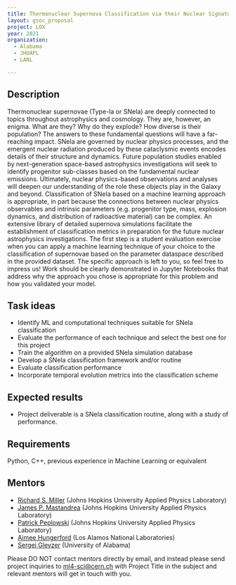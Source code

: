 ```yaml
---
title: Thermonuclear Supernova Classification via their Nuclear Signatures 
layout: gsoc_proposal
project: LOX
year: 2021
organization:
  - Alabama
  - JHUAPL
  - LANL

---
```


## Description

Thermonuclear supernovae (Type-Ia or SNeIa) are deeply connected to topics throughout astrophysics and cosmology. They are, however, an enigma. What are they? Why do they explode? How diverse is their population? The answers to these fundamental questions will have a far-reaching impact. SNeIa are governed by nuclear physics processes, and the emergent nuclear radiation produced by these cataclysmic events encodes details of their structure and dynamics. Future population studies enabled by next-generation space-based astrophysics investigations will seek to identify progenitor sub-classes based on the fundamental nuclear emissions. Ultimately, nuclear physics-based observations and analyses will deepen our understanding of the role these objects play in the Galaxy and beyond. 
Classification of SNeIa based on a machine learning approach is appropriate, in part because the connections between nuclear physics observables and intrinsic parameters (e.g. progenitor type, mass, explosion dynamics, and distribution of radioactive material) can be complex. An extensive library of detailed supernova simulations facilitate the establishment of classification metrics in preparation for the future nuclear astrophysics investigations. The first step is a student evaluation exercise when you can apply a machine learning technique of your choice to the classification of supernovae based on the parameter dataspace described in the provided dataset. The specific approach is left to you, so feel free to impress us! Work should be clearly demonstrated in Jupyter Notebooks that address why the approach you chose is appropriate for this problem and how you validated your model. 




## Task ideas
 * Identify ML and computational techniques suitable for SNeIa classification
 * Evaluate the performance of each technique and select the best one for this project
 * Train the algorithm on a provided SNeIa simulation database 
 * Develop a SNeIa classification framework and/or routine 
 * Evaluate classification performance 
 * Incorporate temporal evolution metrics into the classification scheme 


## Expected results
 * Project deliverable is a SNeIa classification routine, along with a study of performance. 


## Requirements
Python, C++, previous experience in Machine Learning or equivalent 

## Mentors
  * [Richard S. Miller](mailto:Richard.S.Miller@jhuapl.edu) (Johns Hopkins University Applied Physics Laboratory)
  * [James P. Mastandrea](mailto:James.P.Mastandrea@jhuapl.edu) (Johns Hopkins University Applied Physics Laboratory)
  * [Patrick Peplowski](mailto:Patrick.Peplowski@jhuapl.edu) (Johns Hopkins University Applied Physics Laboratory)
  * [Aimee Hungerford](mailto:amiee@lanl.gov) (Los Alamos National Laboratories)
  * [Sergei Gleyzer](mailto:Sergei.Gleyzer@cern.ch) (University of Alabama) 

Please DO NOT contact mentors directly by email, and instead please send project inquiries to [ml4-sci@cern.ch](mailto:ml4-sci@cern.ch) with Project Title in the subject and relevant mentors will get in touch with you. 

  